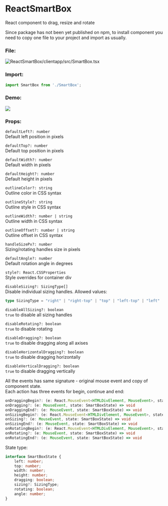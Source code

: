 # ReactSmartBox
React component to drag, resize and rotate

Since package has not been yet published on npm, to install component you need to copy one file to your project and import as usually.

### File:<br />  
![ReactSmartBox/clientapp/src/SmartBox.tsx](https://github.com/A77X7/ReactSmartBox/blob/924372578f0039536392dbb1205e7533a17c5484/ReactSmartBox/clientapp/src/SmartBox.tsx)

### Import:<br />
```javascript
import SmartBox from './SmartBox';
```

### Demo:<br />
![](https://github.com/A77X7/ReactSmartBox/raw/master/ReactSmartBox/clientapp/Demo/demo.gif)  

### Props:<br />
`defaultLeft?: number`  
Default left position in pixels  
  
`defaultTop?: number`  
Default top position in pixels  
  
`defaultWidth?: number`  
Default width in pixels  
  
`defaultHeight?: number`  
Default height in pixels  
  
`outlineColor?: string`  
Outline color in CSS syntax  
  
`outlineStyle?: string`  
Outline style in CSS syntax  
  
`outlineWidth?: number | string`  
Outline width in CSS syntax  
  
`outlineOffset?: number | string`  
Outline offset in CSS syntax  
  
`handleSizePx?: number`  
Sizing/rotating handles size in pixels  
  
`defaultAngle?: number`  
Default rotation angle in degrees  
  
`style?: React.CSSProperties`  
Style overrides for container div  
  
`disableSizing?: SizingType[]`  
Disable individual sizing handles. Allowed values:  
```typescript
type SizingType = "right" | "right-top" | "top" | "left-top" | "left" | "left-bottom" | "bottom" | "right-bottom";
```
  
`disableAllSizing?: boolean`  
`true` to disable all sizing handles  
  
`disableRotating?: boolean`  
`true` to disable rotating  
  
`disableDragging?: boolean`  
`true` to disable dragging along all axises  
  
`disableHorizontalDragging?: boolean`  
`true` to disable dragging horizontally  
  
`disableVerticalDragging?: boolean`  
`true` to disable dragging vertically  

All the events has same signature - original mouse event and copy of component state.  
Each action has three events for begin, continue and end:  
```typescript
onDraggingBegin?: (e: React.MouseEvent<HTMLDivElement, MouseEvent>, state: SmartBoxState) => void  
onDragging?: (e: MouseEvent, state: SmartBoxState) => void  
onDraggingEnd?: (e: MouseEvent, state: SmartBoxState) => void  
onSizingBegin?: (e: React.MouseEvent<HTMLDivElement, MouseEvent>, state: SmartBoxState) => void  
onSizing?: (e: MouseEvent, state: SmartBoxState) => void  
onSizingEnd?: (e: MouseEvent, state: SmartBoxState) => void  
onRotatingBegin?: (e: React.MouseEvent<HTMLDivElement, MouseEvent>, state: SmartBoxState) => void  
onRotating?: (e: MouseEvent, state: SmartBoxState) => void  
onRotatingEnd?: (e: MouseEvent, state: SmartBoxState) => void  
```
State type:  
```typescript
interface SmartBoxState {
    left: number;
    top: number;
    width: number;
    height: number;
    dragging: boolean;
    sizing?: SizingType;
    rotating: boolean;
    angle: number;
}
```
